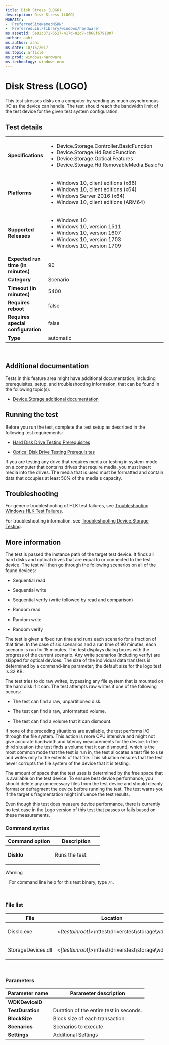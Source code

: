 ```yaml
---
title: Disk Stress (LOGO)
description: Disk Stress (LOGO)
MSHAttr:
- 'PreferredSiteName:MSDN'
- 'PreferredLib:/library/windows/hardware'
ms.assetid: 5e92c371-6527-417d-82d7-cb68f6791807
author: aahi
ms.author: aahi
ms.date: 10/15/2017
ms.topic: article
ms.prod: windows-hardware
ms.technology: windows-oem
---
```


# <span id="p_hlk_test.738735f7-245a-4b39-9d81-20339ce31fd4"></span>Disk Stress (LOGO)


This test stresses disks on a computer by sending as much asynchronous I/O as the device can handle. The test should reach the bandwidth limit of the test device for the given test system configuration.

## Test details
|||
|---|---|
| **Specifications**  | <ul><li>Device.Storage.Controller.BasicFunction</li><li>Device.Storage.Hd.BasicFunction</li><li>Device.Storage.Optical.Features</li><li>Device.Storage.Hd.RemovableMedia.BasicFunction</li></ul> |  
| **Platforms**   | <ul><li>Windows 10, client editions (x86)</li><li>Windows 10, client editions (x64)</li><li>Windows Server 2016 (x64)</li><li>Windows 10, client editions (ARM64)</li></ul> |
| **Supported Releases** | <ul><li>Windows 10</li><li>Windows 10, version 1511</li><li>Windows 10, version 1607</li><li>Windows 10, version 1703</li><li>Windows 10, version 1709</li></ul> |
|**Expected run time (in minutes)**| 90 |
|**Category**| Scenario |
|**Timeout (in minutes)**| 5400 |
|**Requires reboot**| false |
|**Requires special configuration**| false |
|**Type**| automatic |

 

## <span id="Additional_documentation"></span><span id="additional_documentation"></span><span id="ADDITIONAL_DOCUMENTATION"></span>Additional documentation


Tests in this feature area might have additional documentation, including prerequisites, setup, and troubleshooting information, that can be found in the following topic(s):

-   [Device.Storage additional documentation](device-storage-additional-documentation.md)

## <span id="Running_the_test"></span><span id="running_the_test"></span><span id="RUNNING_THE_TEST"></span>Running the test


Before you run the test, complete the test setup as described in the following test requirements:

-   [Hard Disk Drive Testing Prerequisites](hard-disk-drive-testing-prerequisites.md)

-   [Optical Disk Drive Testing Prerequisites](optical-disk-drive-testing-prerequisites.md)

If you are testing any drive that requires media or testing in system-mode on a computer that contains drives that require media, you must insert media into the drives. The media that is used must be formatted and contain data that occupies at least 50% of the media's capacity.

## <span id="Troubleshooting"></span><span id="troubleshooting"></span><span id="TROUBLESHOOTING"></span>Troubleshooting


For generic troubleshooting of HLK test failures, see [Troubleshooting Windows HLK Test Failures](..\user\troubleshooting-windows-hlk-test-failures.md).

For troubleshooting information, see [Troubleshooting Device.Storage Testing](troubleshooting-devicestorage-testing.md).

## <span id="More_information"></span><span id="more_information"></span><span id="MORE_INFORMATION"></span>More information


The test is passed the instance path of the target test device. It finds all hard disks and optical drives that are equal to or connected to the test device. The test will then go through the following scenarios on all of the found devices:

-   Sequential read

-   Sequential write

-   Sequential verify (write followed by read and comparison)

-   Random read

-   Random write

-   Random verify

The test is given a fixed run time and runs each scenario for a fraction of that time. In the case of six scenarios and a run time of 90 minutes, each scenario is run for 15 minutes. The test displays dialog boxes with the progress of the current scenario. Any write scenarios (including verify) are skipped for optical devices. The size of the individual data transfers is determined by a command-line parameter; the default size for the logo test is 32 KB.

The test tries to do raw writes, bypassing any file system that is mounted on the hard disk if it can. The test attempts raw writes if one of the following occurs:

-   The test can find a raw, unpartitioned disk.

-   The test can find a raw, unformatted volume.

-   The test can find a volume that it can dismount.

If none of the preceding situations are available, the test performs I/O through the file system. This action is more CPU intensive and might not give accurate bandwidth and latency measurements for the device. In the third situation (the test finds a volume that it can dismount), which is the most common mode that the test is run in, the test allocates a test file to use and writes only to the extents of that file. This situation ensures that the test never corrupts the file system of the device that it is testing.

The amount of space that the test uses is determined by the free space that is available on the test device. To ensure best device performance, you should delete any unnecessary files from the test device and should cleanly format or defragment the device before running the test. The test warns you if the target's fragmentation might influence the test results.

Even though this test does measure device performance, there is currently no test case in the Logo version of this test that passes or fails based on these measurements.

### <span id="Command_syntax"></span><span id="command_syntax"></span><span id="COMMAND_SYNTAX"></span>Command syntax

<table>
<colgroup>
<col width="50%" />
<col width="50%" />
</colgroup>
<thead>
<tr class="header">
<th>Command option</th>
<th>Description</th>
</tr>
</thead>
<tbody>
<tr class="odd">
<td><p><strong>DiskIo</strong></p></td>
<td><p>Runs the test.</p></td>
</tr>
</tbody>
</table>

>[!WARNING]
>  
For command line help for this test binary, type `/h`.

 

### <span id="File_list"></span><span id="file_list"></span><span id="FILE_LIST"></span>File list

<table>
<colgroup>
<col width="50%" />
<col width="50%" />
</colgroup>
<thead>
<tr class="header">
<th>File</th>
<th>Location</th>
</tr>
</thead>
<tbody>
<tr class="odd">
<td><p>DiskIo.exe</p></td>
<td><p><em>&lt;[testbinroot]&gt;</em>\nttest\driverstest\storage\wdk</p></td>
</tr>
<tr class="even">
<td><p>StorageDevices.dll</p></td>
<td><p><em>&lt;[testbinroot]&gt;</em>\nttest\driverstest\storage\wdk</p></td>
</tr>
</tbody>
</table>

 

### <span id="Parameters"></span><span id="parameters"></span><span id="PARAMETERS"></span>Parameters

| Parameter name   | Parameter description                   |
|------------------|-----------------------------------------|
| **WDKDeviceID**  |                                         |
| **TestDuration** | Duration of the entire test in seconds. |
| **BlockSize**    | Block size of each transaction.         |
| **Scenarios**    | Scenarios to execute                    |
| **Settings**     | Additional Settings                     |

 

 

 






